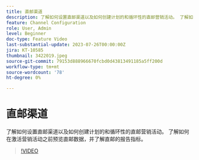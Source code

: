```yaml
---
title: 直邮渠道
description: 了解如何设置直邮渠道以及如何创建计划的和循环性的直邮营销活动。 了解如何在激活营销活动之前预览直邮数据，并了解直邮的报告指标。
feature: Channel Configuration
role: User, Admin
level: Beginner
doc-type: Feature Video
last-substantial-update: 2023-07-26T00:00:00Z
jira: KT-10585
thumbnail: 3422019.jpeg
source-git-commit: 79153d888966670fcbd0d43813491185a5ff200d
workflow-type: tm+mt
source-wordcount: '78'
ht-degree: 0%

---
```



# 直邮渠道

了解如何设置直邮渠道以及如何创建计划的和循环性的直邮营销活动。 了解如何在激活营销活动之前预览直邮数据，并了解直邮的报告指标。

>[!VIDEO](https://video.tv.adobe.com/v/3422019/?learn=on)
